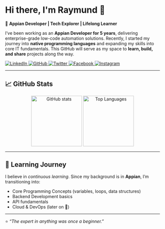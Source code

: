 # Hi there, I'm Raymund 👋  

🚀 **Appian Developer | Tech Explorer | Lifelong Learner**  

I’ve been working as an **Appian Developer for 5 years**, delivering enterprise-grade low-code automation solutions. Recently, I started my journey into **native programming languages** and expanding my skills into core IT fundamentals. This GitHub will serve as my space to **learn, build, and share** projects along the way.  



<p align="left">
  <a href="https://www.linkedin.com/in/rrpee" target="_blank">
    <img src="https://img.shields.io/badge/LinkedIn-0A66C2?style=for-the-badge&logo=linkedin&logoColor=white" alt="LinkedIn"/>
  </a>
  <a href="https://github.com/raymundpee" target="_blank">
    <img src="https://img.shields.io/badge/GitHub-181717?style=for-the-badge&logo=github&logoColor=white" alt="GitHub"/>
  </a>
  <a href="https://twitter.com/yourusername" target="_blank">
    <img src="https://img.shields.io/badge/Twitter-1DA1F2?style=for-the-badge&logo=twitter&logoColor=white" alt="Twitter"/>
  </a>
  <a href="https://www.facebook.com/rayazielpee" target="_blank">
    <img src="https://img.shields.io/badge/Facebook-1877F2?style=for-the-badge&logo=facebook&logoColor=white" alt="Facebook"/>
  </a>
  <a href="https://instagram.com/yourusername" target="_blank">
    <img src="https://img.shields.io/badge/Instagram-E4405F?style=for-the-badge&logo=instagram&logoColor=white" alt="Instagram"/>
  </a>
</p>  

---

## 📈 GitHub Stats  

<p align="center">
  <img src="https://github-readme-stats.vercel.app/api?username=raymundpee&show_icons=true&theme=tokyonight" alt="GitHub stats" height="165"/>
  <img src="https://github-readme-stats.vercel.app/api/top-langs/?username=raymundpee&layout=compact&theme=radical" alt="Top Languages" height="165"/>
</p>  

---

## 🌱 Learning Journey  

I believe in *continuous learning*. Since my background is in **Appian**, I’m transitioning into:  
- Core Programming Concepts (variables, loops, data structures)  
- Backend Development basics  
- API fundamentals  
- Cloud & DevOps (later on 🚀)  

---

⭐️ *“The expert in anything was once a beginner.”*  
